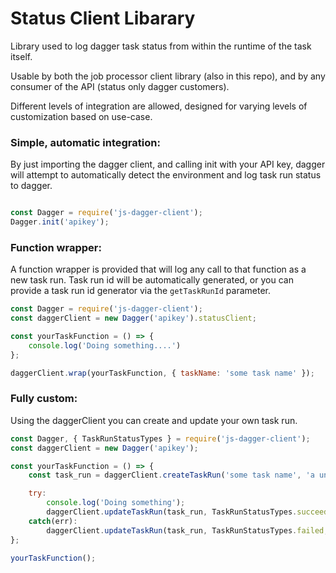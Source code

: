 # Status Client Libarary

Library used to log dagger task status from within the runtime of the task itself.

Usable by both the job processor client library (also in this repo), and by any
consumer of the API (status only dagger customers).

Different levels of integration are allowed, designed for varying levels of
customization based on use-case.

### Simple, automatic integration:

By just importing the dagger client, and calling init with your API key, dagger
will attempt to automatically detect the environment and log task run status to 
dagger.

```js

const Dagger = require('js-dagger-client');
Dagger.init('apikey');
```

### Function wrapper:

A function wrapper is provided that will log any call to that function as a new
task run. Task run id will be automatically generated, or you can provide a
task run id generator via the `getTaskRunId` parameter.

```js
const Dagger = require('js-dagger-client');
const daggerClient = new Dagger('apikey').statusClient;

const yourTaskFunction = () => {
    console.log('Doing something....')
};

daggerClient.wrap(yourTaskFunction, { taskName: 'some task name' });
```

### Fully custom:

Using the daggerClient you can create and update your own task run.

```js
const Dagger, { TaskRunStatusTypes } = require('js-dagger-client');
const daggerClient = new Dagger('apikey');

const yourTaskFunction = () => {
    const task_run = daggerClient.createTaskRun('some task name', 'a unqiue task run id', TaskRunStatusTypes.running, { input: 'Some input' });

    try:
        console.log('Doing something');
        daggerClient.updateTaskRun(task_run, TaskRunStatusTypes.succeeded, { output: 'Some output' });
    catch(err):
        daggerClient.updateTaskRun(task_run, TaskRunStatusTypes.failed, { error: err });
};

yourTaskFunction();
```
